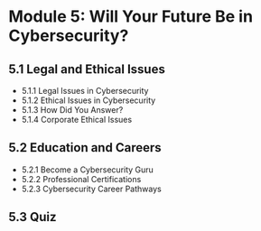 # Module 5: Will Your Future Be in Cybersecurity?
## 5.1 Legal and Ethical Issues
- 5.1.1 Legal Issues in Cybersecurity
- 5.1.2 Ethical Issues in Cybersecurity
- 5.1.3 How Did You Answer?
- 5.1.4 Corporate Ethical Issues
## 5.2 Education and Careers
- 5.2.1 Become a Cybersecurity Guru
- 5.2.2 Professional Certifications
- 5.2.3 Cybersecurity Career Pathways
## 5.3 Quiz
